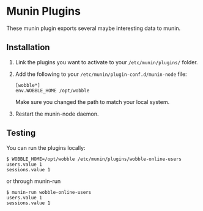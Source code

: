 # Munin Plugins

These munin plugin exports several maybe interesting data to munin.

## Installation

1. Link the plugins you want to activate to your `/etc/munin/plugins/` folder.
2. Add the following to your `/etc/munin/plugin-conf.d/munin-node` file:
 
       [wobble*]
       env.WOBBLE_HOME /opt/wobble

   Make sure you changed the path to match your local system.

3. Restart the munin-node daemon.

## Testing

You can run the plugins locally:

    $ WOBBLE_HOME=/opt/wobble /etc/munin/plugins/wobble-online-users
    users.value 1
    sessions.value 1

or through munin-run

    $ munin-run wobble-online-users
    users.value 1
    sessions.value 1

